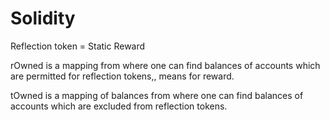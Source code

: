 # Solidity

Reflection token = Static Reward

rOwned is a mapping from where one can find balances of accounts which are permitted for reflection tokens,, means for reward.

tOwned is a mapping of balances from where one can find balances of accounts which are excluded from reflection tokens.

